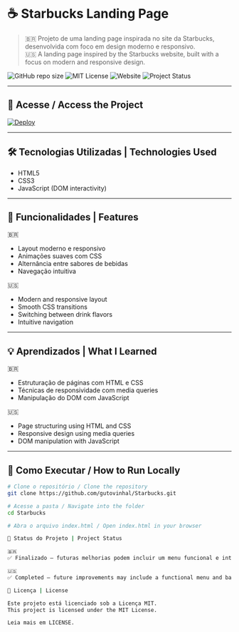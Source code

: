 # ☕ Starbucks Landing Page

> 🇧🇷 Projeto de uma landing page inspirada no site da Starbucks, desenvolvida com foco em design moderno e responsivo.  
> 🇺🇸 A landing page inspired by the Starbucks website, built with a focus on modern and responsive design.

![GitHub repo size](https://img.shields.io/github/repo-size/gutovinhal/Starbucks?color=4B9560&style=flat-square)
![MIT License](https://img.shields.io/github/license/gutovinhal/Starbucks?color=4B9560&style=flat-square)
![Website](https://img.shields.io/website?url=https%3A%2F%2Fgutovinhal.github.io%2FStarbucks&style=flat-square&color=4B9560)
![Project Status](https://img.shields.io/badge/status-Finalizado-4B9560?style=flat-square)

---

## 🔗 Acesse / Access the Project

[![Deploy](https://img.shields.io/badge/🌐%20Ver%20Online-Click%20Here-4B9560?style=for-the-badge)](https://gutovinhal.github.io/Starbucks)

---

## 🛠 Tecnologias Utilizadas | Technologies Used

- HTML5  
- CSS3  
- JavaScript (DOM interactivity)

---

## 🎯 Funcionalidades | Features

🇧🇷  
- Layout moderno e responsivo  
- Animações suaves com CSS  
- Alternância entre sabores de bebidas  
- Navegação intuitiva  

🇺🇸  
- Modern and responsive layout  
- Smooth CSS transitions  
- Switching between drink flavors  
- Intuitive navigation  

---

## 💡 Aprendizados | What I Learned

🇧🇷  
- Estruturação de páginas com HTML e CSS  
- Técnicas de responsividade com media queries  
- Manipulação do DOM com JavaScript  

🇺🇸  
- Page structuring using HTML and CSS  
- Responsive design using media queries  
- DOM manipulation with JavaScript

---

## 📁 Como Executar / How to Run Locally

```bash
# Clone o repositório / Clone the repository
git clone https://github.com/gutovinhal/Starbucks.git

# Acesse a pasta / Navigate into the folder
cd Starbucks

# Abra o arquivo index.html / Open index.html in your browser

📌 Status do Projeto | Project Status

🇧🇷
✅ Finalizado — futuras melhorias podem incluir um menu funcional e integração com backend.

🇺🇸
✅ Completed — future improvements may include a functional menu and backend integration.

📄 Licença | License

Este projeto está licenciado sob a Licença MIT.
This project is licensed under the MIT License.

Leia mais em LICENSE.
